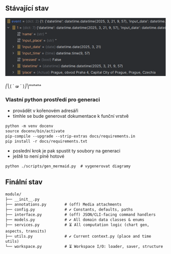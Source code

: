 
## Stávající stav

![](./avent_attrs.png)



⎛⎝( ` ᢍ ´ )⎠⎞ᵐᵘʰᵃʰᵃ


### Vlastní python prostředí pro generaci 

- provádět v kořenovém adresáři
- tímhle se bude generovat dokumentace k funční vrstvě

```shell
python -m venv docenv
source docenv/bin/activate
pip-compile --upgrade --strip-extras docs/requirements.in
pip install -r docs/requirements.txt
```

- poslední krok je pak spustit ty soubory na generaci
- ještě to není plně hotové

```shell
python ./scripts/gen_mermaid.py  # vygenerovat diagramy

```

## Finální stav


```
module/
├── __init__.py
├── annotations.py        # (off) Media attachments 
├── config.py             # ✔️ Constants, defaults, paths
├── interface.py          # (off) JSON/CLI-facing command handlers
├── models.py             # ✔️ All domain data classes & enums
├── services.py           # ⏳ All computation logic (chart gen, aspects, transits)
├── utils.py              # ✔️ Current context.py (place and time utils)
└── workspace.py          # ⏳ Workspace I/O: loader, saver, structure
```

